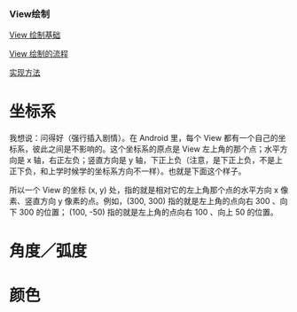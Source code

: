 ### View绘制
[View 绘制基础](./1.绘制基础.md)

[View 绘制的流程](./2.view绘制的流程.md)

[实现方法](./3.绘制图形.md)


# 坐标系

我想说：问得好（强行插入剧情）。在 Android 里，每个 View 都有一个自己的坐标系，彼此之间是不影响的。这个坐标系的原点是 View 左上角的那个点；水平方向是 x 轴，右正左负；竖直方向是 y 轴，下正上负（注意，是下正上负，不是上正下负，和上学时候学的坐标系方向不一样）。也就是下面这个样子。

所以一个 View 的坐标 (x, y) 处，指的就是相对它的左上角那个点的水平方向 x 像素、竖直方向 y 像素的点。例如，(300, 300) 指的就是左上角的点向右 300 、向下 300 的位置； (100, -50) 指的就是左上角的点向右 100 、向上 50 的位置。


# 角度／弧度

# 颜色
